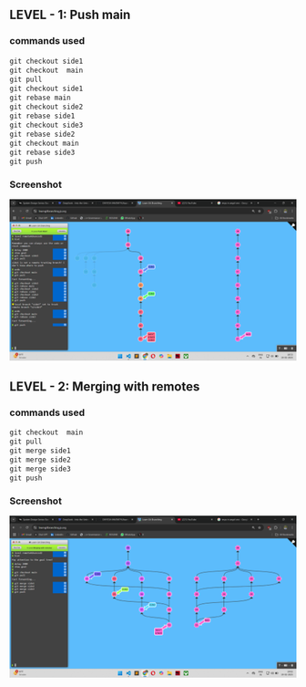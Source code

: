 ## LEVEL - 1: Push main

### commands used

```
git checkout side1
git checkout  main
git pull
git checkout side1
git rebase main
git checkout side2
git rebase side1
git checkout side3
git rebase side2
git checkout main
git rebase side3
git push
```

### Screenshot

![alt text](image.png)

## LEVEL - 2: Merging with remotes

### commands used

```
git checkout  main
git pull
git merge side1
git merge side2
git merge side3
git push
```

### Screenshot

![alt text](image-1.png)
